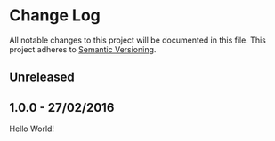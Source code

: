 
# Change Log

All notable changes to this project will be documented in this file.
This project adheres to [Semantic Versioning](http://semver.org/).


## Unreleased



## 1.0.0 - 27/02/2016

Hello World!

